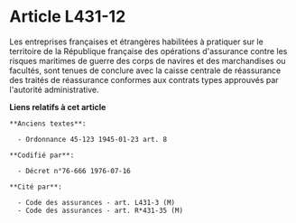 # Article L431-12

Les entreprises françaises et étrangères habilitées à pratiquer sur le territoire de la République française des opérations
d'assurance contre les risques maritimes de guerre des corps de navires et des marchandises ou facultés, sont tenues de
conclure avec la caisse centrale de réassurance des traités de réassurance conformes aux contrats types approuvés par
l'autorité administrative.

**Liens relatifs à cet article**

	**Anciens textes**:

	  - Ordonnance 45-123 1945-01-23 art. 8

	**Codifié par**:

	  - Décret n°76-666 1976-07-16

	**Cité par**:

	  - Code des assurances - art. L431-3 (M)
	  - Code des assurances - art. R*431-35 (M)
